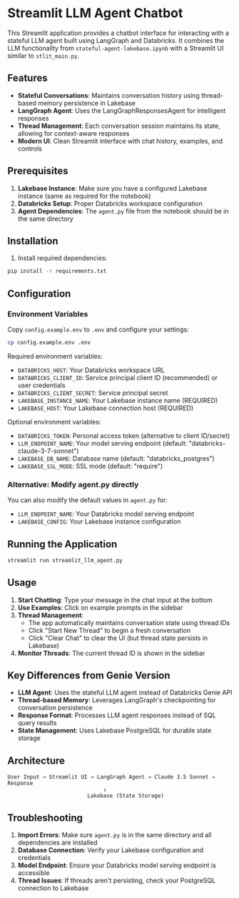 # Streamlit LLM Agent Chatbot

This Streamlit application provides a chatbot interface for interacting with a stateful LLM agent built using LangGraph and Databricks. It combines the LLM functionality from `stateful-agent-lakebase.ipynb` with a Streamlit UI similar to `stlit_main.py`.

## Features

- **Stateful Conversations**: Maintains conversation history using thread-based memory persistence in Lakebase
- **LangGraph Agent**: Uses the LangGraphResponsesAgent for intelligent responses
- **Thread Management**: Each conversation session maintains its state, allowing for context-aware responses
- **Modern UI**: Clean Streamlit interface with chat history, examples, and controls

## Prerequisites

1. **Lakebase Instance**: Make sure you have a configured Lakebase instance (same as required for the notebook)
2. **Databricks Setup**: Proper Databricks workspace configuration
3. **Agent Dependencies**: The `agent.py` file from the notebook should be in the same directory

## Installation

1. Install required dependencies:
```bash
pip install -r requirements.txt
```

## Configuration

### Environment Variables
Copy `config.example.env` to `.env` and configure your settings:

```bash
cp config.example.env .env
```

Required environment variables:
- `DATABRICKS_HOST`: Your Databricks workspace URL
- `DATABRICKS_CLIENT_ID`: Service principal client ID (recommended) or user credentials
- `DATABRICKS_CLIENT_SECRET`: Service principal secret
- `LAKEBASE_INSTANCE_NAME`: Your Lakebase instance name (REQUIRED)
- `LAKEBASE_HOST`: Your Lakebase connection host (REQUIRED)

Optional environment variables:
- `DATABRICKS_TOKEN`: Personal access token (alternative to client ID/secret)
- `LLM_ENDPOINT_NAME`: Your model serving endpoint (default: "databricks-claude-3-7-sonnet")
- `LAKEBASE_DB_NAME`: Database name (default: "databricks_postgres")
- `LAKEBASE_SSL_MODE`: SSL mode (default: "require")

### Alternative: Modify agent.py directly
You can also modify the default values in `agent.py` for:
- `LLM_ENDPOINT_NAME`: Your Databricks model serving endpoint
- `LAKEBASE_CONFIG`: Your Lakebase instance configuration

## Running the Application

```bash
streamlit run streamlit_llm_agent.py
```

## Usage

1. **Start Chatting**: Type your message in the chat input at the bottom
2. **Use Examples**: Click on example prompts in the sidebar
3. **Thread Management**: 
   - The app automatically maintains conversation state using thread IDs
   - Click "Start New Thread" to begin a fresh conversation
   - Click "Clear Chat" to clear the UI (but thread state persists in Lakebase)
4. **Monitor Threads**: The current thread ID is shown in the sidebar

## Key Differences from Genie Version

- **LLM Agent**: Uses the stateful LLM agent instead of Databricks Genie API
- **Thread-based Memory**: Leverages LangGraph's checkpointing for conversation persistence
- **Response Format**: Processes LLM agent responses instead of SQL query results
- **State Management**: Uses Lakebase PostgreSQL for durable state storage

## Architecture

```
User Input → Streamlit UI → LangGraph Agent → Claude 3.5 Sonnet → Response
                              ↓
                         Lakebase (State Storage)
```

## Troubleshooting

1. **Import Errors**: Make sure `agent.py` is in the same directory and all dependencies are installed
2. **Database Connection**: Verify your Lakebase configuration and credentials
3. **Model Endpoint**: Ensure your Databricks model serving endpoint is accessible
4. **Thread Issues**: If threads aren't persisting, check your PostgreSQL connection to Lakebase
